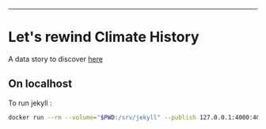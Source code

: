 ---
# Let's rewind Climate History
A data story to discover [here](https://ph0tonic.github.io/ada2021/)

## On localhost
To run jekyll :

```sh
docker run --rm --volume="$PWD:/srv/jekyll" --publish 127.0.0.1:4000:4000 jekyll/jekyll jekyll serve
```

